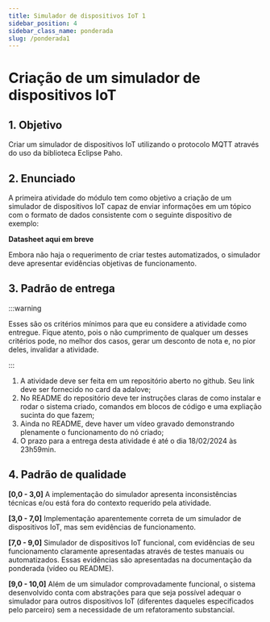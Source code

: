 ```yaml
---
title: Simulador de dispositivos IoT 1
sidebar_position: 4
sidebar_class_name: ponderada
slug: /ponderada1
---
```


# Criação de um simulador de dispositivos IoT

## 1. Objetivo

Criar um simulador de dispositivos IoT utilizando o protocolo MQTT através do
uso da biblioteca Eclipse Paho.

## 2. Enunciado

A primeira atividade do módulo tem como objetivo a criação de um simulador de
dispositivos IoT capaz de enviar informações em um tópico com o formato de
dados consistente com o seguinte dispositivo de exemplo:

**Datasheet aqui em breve**

Embora não haja o requerimento de criar testes automatizados, o simulador deve
apresentar evidências objetivas de funcionamento.

## 3. Padrão de entrega

:::warning

Esses são os critérios mínimos para que eu considere a atividade como entregue.
Fique atento, pois o não cumprimento de qualquer um desses critérios pode, no
melhor dos casos, gerar um desconto de nota e, no pior deles, invalidar a
atividade.

:::

1. A atividade deve ser feita em um repositório aberto no github. Seu link deve
   ser fornecido no card da adalove;
2. No README do repositório deve ter instruções claras de como instalar e rodar
   o sistema criado, comandos em blocos de código e uma expliação sucinta do
   que fazem;
3. Ainda no README, deve haver um vídeo gravado demonstrando plenamente o
   funcionamento do nó criado;
4. O prazo para a entrega desta atividade é até o dia 18/02/2024 às 23h59min.

## 4. Padrão de qualidade

**[0,0 - 3,0]**
A implementação do simulador apresenta inconsistências técnicas
e/ou está fora do contexto requerido pela atividade.

**[3,0 - 7,0]**
Implementação aparentemente correta de um simulador de dispositivos IoT, mas
sem evidências de funcionamento.

**[7,0 - 9,0]**
Simulador de dispositivos IoT funcional, com evidências de seu funcionamento
claramente apresentadas através de testes manuais ou automatizados. Essas
evidências são apresentadas na documentação da ponderada (vídeo ou README).

**[9,0 - 10,0]**
Além de um simulador comprovadamente funcional, o sistema desenvolvido conta
com abstrações para que seja possível adequar o simulador para outros
dispositivos IoT (diferentes daqueles especificados pelo parceiro) sem a
necessidade de um refatoramento substancial.
